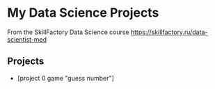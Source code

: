 # My Data Science Projects

From the SkillFactory Data Science course https://skillfactory.ru/data-scientist-med

## Projects

* [project 0 game "guess number"] 
